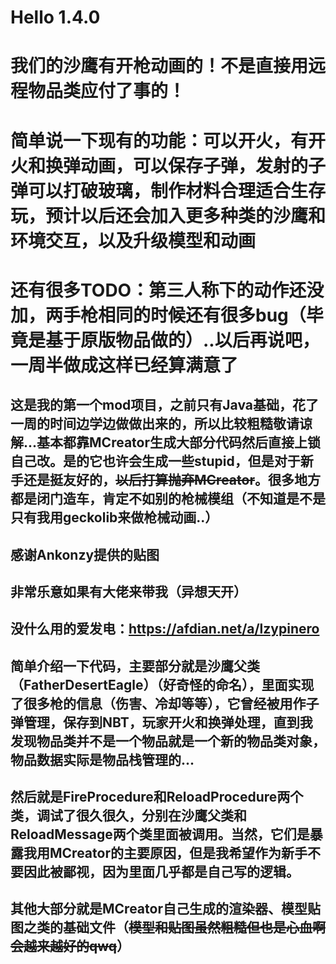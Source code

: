 # Hello 1.4.0
# 我们的沙鹰有开枪动画的！不是直接用远程物品类应付了事的！
# 简单说一下现有的功能：可以开火，有开火和换弹动画，可以保存子弹，发射的子弹可以打破玻璃，制作材料合理适合生存玩，预计以后还会加入更多种类的沙鹰和环境交互，以及升级模型和动画
# 还有很多TODO：第三人称下的动作还没加，两手枪相同的时候还有很多bug（毕竟是基于原版物品做的）..以后再说吧，一周半做成这样已经算满意了

## 这是我的第一个mod项目，之前只有Java基础，花了一周的时间边学边做做出来的，所以比较粗糙敬请谅解...基本都靠MCreator生成大部分代码然后直接上锁自己改。是的它也许会生成一些stupid，但是对于新手还是挺友好的，~~以后打算抛弃MCreator~~。很多地方都是闭门造车，肯定不如别的枪械模组（不知道是不是只有我用geckolib来做枪械动画..）
## 感谢Ankonzy提供的贴图
## 非常乐意如果有大佬来带我（异想天开）
## 没什么用的爱发电：https://afdian.net/a/lzypinero
## 简单介绍一下代码，主要部分就是沙鹰父类（FatherDesertEagle）（好奇怪的命名），里面实现了很多枪的信息（伤害、冷却等等），它曾经被用作子弹管理，保存到NBT，玩家开火和换弹处理，直到我发现物品类并不是一个物品就是一个新的物品类对象，物品数据实际是物品栈管理的...
## 然后就是FireProcedure和ReloadProcedure两个类，调试了很久很久，分别在沙鹰父类和ReloadMessage两个类里面被调用。当然，它们是暴露我用MCreator的主要原因，但是我希望作为新手不要因此被鄙视，因为里面几乎都是自己写的逻辑。
## 其他大部分就是MCreator自己生成的渲染器、模型贴图之类的基础文件（~~模型和贴图虽然粗糙但也是心血啊会越来越好的qwq~~）